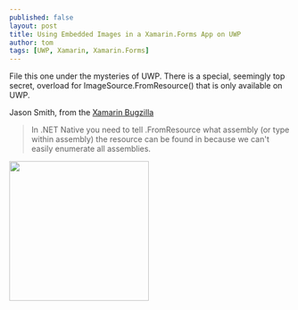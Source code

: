 ```yaml
---
published: false
layout: post
title: Using Embedded Images in a Xamarin.Forms App on UWP
author: tom
tags: [UWP, Xamarin, Xamarin.Forms]
---
```


File this one under the mysteries of UWP.
There is a special, seemingly top secret, overload for ImageSource.FromResource() that is only available on UWP.



Jason Smith, from the [Xamarin Bugzilla](https://bugzilla.xamarin.com/show_bug.cgi?id=39685#c1)

> In .NET Native you need to tell .FromResource what assembly (or type within assembly) the resource can be found in because we can't easily enumerate all assemblies.


<img src="{{site.baseurl}}/images/WiredSurfaceDebugging/thunderboldToEthernetAdapter.png" width="250" />  

